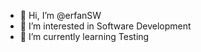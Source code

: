 - 👋 Hi, I’m @erfanSW
- 👀 I’m interested in Software Development
- 🌱 I’m currently learning Testing

<!---
erfanSW/erfanSW is a ✨ special ✨ repository because its `README.md` (this file) appears on your GitHub profile.
You can click the Preview link to take a look at your changes.
--->
